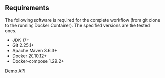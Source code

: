 ## Requirements

The following software is required for the complete workflow (from git clone to the running Docker Container).
The specified versions are the tested ones.

* JDK 17+
* Git 2.25.1+
* Apache Maven 3.6.3+
* Docker 20.10.12+
* Docker-compose 1.29.2+

<a href="https://dsp-mail-rest-app-openapi.herokuapp.com/">Demo API</a>